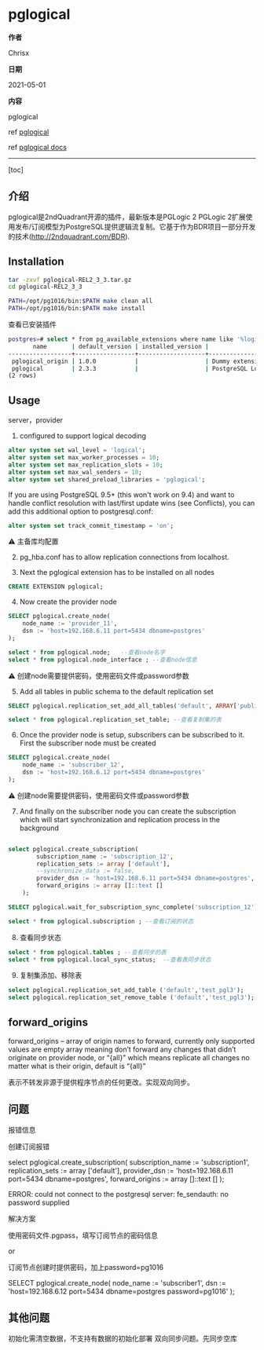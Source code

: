 # pglogical

**作者**

Chrisx

**日期**

2021-05-01

**内容**

pglogical

ref [pglogical](https://github.com/2ndQuadrant/pglogical)

ref [pglogical docs](https://www.2ndquadrant.com/en/resources/pglogical/pglogical-docs/)

---

[toc]

## 介绍

pglogical是2ndQuadrant开源的插件，最新版本是PGLogic 2
PGLogic 2扩展使用发布/订阅模型为PostgreSQL提供逻辑流复制。它基于作为BDR项目一部分开发的技术(http://2ndquadrant.com/BDR).

## Installation

```sh
tar -zxvf pglogical-REL2_3_3.tar.gz
cd pglogical-REL2_3_3

PATH=/opt/pg1016/bin:$PATH make clean all
PATH=/opt/pg1016/bin:$PATH make install

```

查看已安装插件

```sh
postgres=# select * from pg_available_extensions where name like '%logical%';;
       name       | default_version | installed_version |                              comment
------------------+-----------------+-------------------+--------------------------------------------------------------------
 pglogical_origin | 1.0.0           |                   | Dummy extension for compatibility when upgrading from Postgres 9.4
 pglogical        | 2.3.3           |                   | PostgreSQL Logical Replication
(2 rows)

```

## Usage

server，provider

1. configured to support logical decoding

```sql
alter system set wal_level = 'logical';
alter system set max_worker_processes = 10;
alter system set max_replication_slots = 10;
alter system set max_wal_senders = 10;
alter system set shared_preload_libraries = 'pglogical';

```

If you are using PostgreSQL 9.5+ (this won't work on 9.4) and want to handle conflict resolution with last/first update wins (see Conflicts), you can add this additional option to postgresql.conf:

```sql
alter system set track_commit_timestamp = 'on';
```

:warning: 主备库均配置

2. pg_hba.conf has to allow replication connections from localhost.

3. Next the pglogical extension has to be installed on all nodes

```sql
CREATE EXTENSION pglogical;
```

4. Now create the provider node

```sql
SELECT pglogical.create_node(
    node_name := 'provider_11',
    dsn := 'host=192.168.6.11 port=5434 dbname=postgres'
);

select * from pglogical.node;   --查看node名字
select * from pglogical.node_interface ; --查看node信息

```

:warning: 创建node需要提供密码，使用密码文件或password参数

5. Add all tables in public schema to the default replication set

```sql
SELECT pglogical.replication_set_add_all_tables('default', ARRAY['public']);

select * from pglogical.replication_set_table; --查看复制集的表

```

6. Once the provider node is setup, subscribers can be subscribed to it. First the subscriber node must be created

```sql
SELECT pglogical.create_node(
    node_name := 'subscriber_12',
    dsn := 'host=192.168.6.12 port=5434 dbname=postgres'
);

```

:warning: 创建node需要提供密码，使用密码文件或password参数

<!--
2021-05-06 03:27:12.279 UTC [21563] LOG:  starting pglogical database manager for database postgres
2021-05-06 03:27:13.281 UTC [21564] LOG:  manager worker [21564] at slot 1 generation 1 detaching cleanly

-->

7. And finally on the subscriber node you can create the subscription which will start synchronization and replication process in the background

```sql

select pglogical.create_subscription(
        subscription_name := 'subscription_12',
        replication_sets := array ['default'],
        --synchronize_data := false,
        provider_dsn := 'host=192.168.6.11 port=5434 dbname=postgres',
        forward_origins := array []::text []
    );

SELECT pglogical.wait_for_subscription_sync_complete('subscription_12');

select * from pglogical.subscription ; --查看订阅的状态

```

8. 查看同步状态

```sql
select * from pglogical.tables ; --查看同步的表
select * from pglogical.local_sync_status;  --查看表同步状态

```

9.  复制集添加、移除表

```sql
select pglogical.replication_set_add_table ('default','test_pgl3');
select pglogical.replication_set_remove_table ('default','test_pgl3');

```

## forward_origins

forward_origins – array of origin names to forward, currently only supported values are empty array meaning don’t forward any changes that didn’t originate on provider node, or “{all}” which means replicate all changes no matter what is their origin, default is “{all}”

表示不转发非源于提供程序节点的任何更改。实现双向同步。

## 问题

报错信息

创建订阅报错

select pglogical.create_subscription(
        subscription_name := 'subscription1',
        replication_sets := array ['default'],
        provider_dsn := 'host=192.168.6.11 port=5434 dbname=postgres',
        forward_origins := array []::text []
    );

ERROR:  could not connect to the postgresql server: fe_sendauth: no password supplied

解决方案

使用密码文件.pgpass，填写订阅节点的密码信息

or

订阅节点创建时提供密码，加上password=pg1016

SELECT pglogical.create_node(
    node_name := 'subscriber1',
    dsn := 'host=192.168.6.12 port=5434 dbname=postgres password=pg1016'
);

## 其他问题

初始化需清空数据，不支持有数据的初始化部署
双向同步问题。先同步空库
